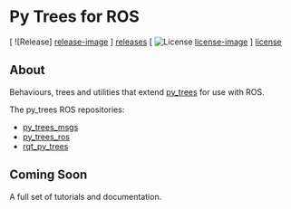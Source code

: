 # Py Trees for ROS

[ ![Release] [release-image] ] [releases]
[ ![License] [license-image] ] [license]

[release-image]: http://img.shields.io/badge/release-0.5.0-blue.svg?style=plastic
[releases]: https://github.com/stonier/py_trees_ros

[license-image]: https://img.shields.io/pypi/l/Django.svg?style=plastic
[license]: LICENSE

## About

Behaviours, trees and utilities that extend [py_trees](https://github.com/stonier/py_trees) for use
with ROS.

The py_trees ROS repositories:

* [py_trees_msgs](https://github.com/stonier/py_trees_msgs)
* [py_trees_ros](https://github.com/stonier/py_trees_ros)
* [rqt_py_trees](https://github.com/stonier/rqt_py_trees)

## Coming Soon

A full set of tutorials and documentation.
